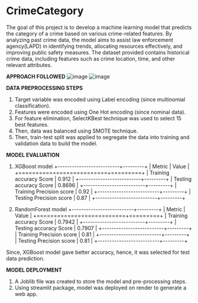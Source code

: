 # CrimeCategory

The goal of this project is to develop a machine learning model that predicts the category of a crime based on various crime-related features. 
By analyzing past crime data, the model aims to assist law enforcement agency(LAPD) in identifying trends, allocating resources effectively, and improving public safety measures.
The dataset provided contains historical crime data, including features such as crime location, time, and other relevant attributes. 

**APPROACH FOLLOWED**
![image](https://github.com/user-attachments/assets/66baaa21-3f88-4990-a08d-d64e6330e9a7)
![image](https://github.com/user-attachments/assets/ee781052-8ec5-4467-95a6-d8c394aed118)

**DATA PREPROCESSING STEPS**
1. Target variable was encoded using Label encoding (since multinomial classification).
2. Features were encoded using One Hot encoding (since nominal data).
3. For feature elimination, SelectKBest technique was used to select 15 best features.
4. Then, data was balanced using SMOTE technique.
5. Then, train-test split was applied to segregate the data into training and validation data to build the model.

**MODEL EVALUATION**
1. XGBoost model
+--------------------------+---------+
| Metric                   |   Value |
+==========================+=========+
| Training accuracy Score  |  0.912  |
+--------------------------+---------+
| Testing accuracy Score   |  0.8696 |
+--------------------------+---------+
| Training Precision score |  0.92   |
+--------------------------+---------+
| Testing Precision score  |  0.87   |
+--------------------------+---------+

2. RandomForest model
+--------------------------+---------+
| Metric                   |   Value |
+==========================+=========+
| Training accuracy Score  |  0.7942 |
+--------------------------+---------+
| Testing accuracy Score   |  0.7907 |
+--------------------------+---------+
| Training Precision score |  0.81   |
+--------------------------+---------+
| Testing Precision score  |  0.81   |
+--------------------------+---------+

Since, XGBoost model gave better accuracy, hence, it was selected for test data prediction.

**MODEL DEPLOYMENT**
1. A Joblib file was created to store the model and pre-processing steps.
2. Using streamlit package, model was deployed on render to generate a web app.
